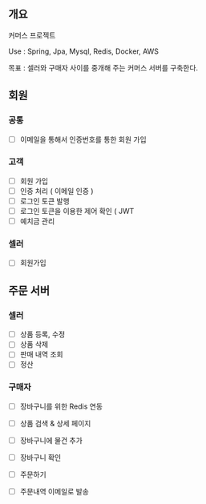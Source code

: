## 개요
커머스 프로젝트

Use : Spring, Jpa, Mysql, Redis, Docker, AWS

목표 : 셀러와 구매자 사이를 중개해 주는 커머스 서버를 구축한다.

## 회원
### 공통
- [ ] 이메일을 통해서 인증번호를 통한 회원 가입

### 고객
- [ ] 회원 가입
- [ ] 인증 처리 ( 이메일 인증 )
- [ ] 로그인 토큰 발행
- [ ] 로그인 토큰을 이용한 제어 확인 ( JWT 
- [ ] 예치금 관리

### 셀러
- [ ] 회원가입

## 주문 서버

### 셀러
- [ ] 상품 등록, 수정
- [ ] 상품 삭제
- [ ] 판매 내역 조회
- [ ] 정산

### 구매자
- [ ] 장바구니를 위한 Redis 연동
- [ ] 상품 검색 & 상세 페이지
- [ ] 장바구니에 물건 추가
- [ ] 장바구니 확인
- [ ] 주문하기
- [ ] 주문내역 이메일로 발송
     

